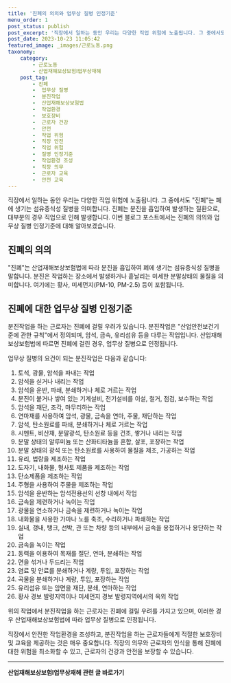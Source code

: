 ```yaml
---
title: '진폐의 의의와 업무상 질병 인정기준'
menu_order: 1
post_status: publish
post_excerpt: '직장에서 일하는 동안 우리는 다양한 직업 위험에 노출됩니다. 그 중에서도  진폐 는 폐에 생기는 섬유증식성 질병을 의미합니다. 진폐는 분진을 흡입하여 발생하는 질환으로, 대부분의 경우 직업으로 인해 발생합니다. 이번 블로그 포스트에서는 진폐의 의의와 업무상 질병 인정기준에 대해 알아보겠습니다.'
post_date: 2023-10-23 11:05:42
featured_image: _images/근로노동.png
taxonomy:
    category:
        - 근로노동
        - 산업재해보상보험Ⅰ업무상재해
    post_tag:
        - 진폐
        -  업무상 질병
        -  분진작업
        -  산업재해보상보험법
        -  작업환경
        -  보호장비
        -  근로자 건강
        -  안전
        -  작업 위험
        -  직장 안전
        -  직업 위험
        -  질병 인정기준
        -  작업환경 조성
        -  직장 의무
        -  근로자 교육
        -  안전 교육
---
```




직장에서 일하는 동안 우리는 다양한 직업 위험에 노출됩니다. 그 중에서도 "진폐"는 폐에 생기는 섬유증식성 질병을 의미합니다. 진폐는 분진을 흡입하여 발생하는 질환으로, 대부분의 경우 직업으로 인해 발생합니다. 이번 블로그 포스트에서는 진폐의 의의와 업무상 질병 인정기준에 대해 알아보겠습니다.

## 진폐의 의의

"진폐"는 산업재해보상보험법에 따라 분진을 흡입하여 폐에 생기는 섬유증식성 질병을 말합니다. 분진은 작업하는 장소에서 발생하거나 흩날리는 미세한 분말상태의 물질을 의미합니다. 여기에는 황사, 미세먼지(PM-10, PM-2.5) 등이 포함됩니다.

## 진폐에 대한 업무상 질병 인정기준

분진작업을 하는 근로자는 진폐에 걸릴 우려가 있습니다. 분진작업은 "산업안전보건기준에 관한 규칙"에서 정의되며, 암석, 금속, 유리섬유 등을 다루는 작업입니다. 산업재해보상보험법에 따르면 진폐에 걸린 경우, 업무상 질병으로 인정됩니다.

업무상 질병의 요건이 되는 분진작업은 다음과 같습니다:

1. 토석, 광물, 암석을 파내는 작업
2. 암석을 싣거나 내리는 작업
3. 암석을 운반, 파쇄, 분쇄하거나 체로 거르는 작업
4. 분진이 붙거나 쌓여 있는 기계설비, 전기설비를 이설, 철거, 점검, 보수하는 작업
5. 암석을 재단, 조각, 마무리하는 작업
6. 연마재를 사용하여 암석, 광물, 금속을 연마, 주물, 재단하는 작업
7. 암석, 탄소원료를 파쇄, 분쇄하거나 체로 거르는 작업
8. 시멘트, 비산재, 분말광석, 탄소원료 등을 건조, 쌓거나 내리는 작업
9. 분말 상태의 알루미늄 또는 산화티타늄을 혼합, 살포, 포장하는 작업
10. 분말 상태의 광석 또는 탄소원료를 사용하여 물질을 제조, 가공하는 작업
11. 유리, 법랑을 제조하는 작업
12. 도자기, 내화물, 형사토 제품을 제조하는 작업
13. 탄소제품을 제조하는 작업
14. 주형을 사용하여 주물을 제조하는 작업
15. 암석을 운반하는 암석전용선의 선창 내에서 작업
16. 금속을 제련하거나 녹이는 작업
17. 광물을 연소하거나 금속을 제련하거나 녹이는 작업
18. 내화물을 사용한 가마나 노를 축조, 수리하거나 파쇄하는 작업
19. 실내, 갱내, 탱크, 선박, 관 또는 차량 등의 내부에서 금속을 용접하거나 용단하는 작업
20. 금속을 녹이는 작업
21. 동력을 이용하여 목재를 절단, 연마, 분쇄하는 작업
22. 면을 섞거나 두드리는 작업
23. 염료 및 안료를 분쇄하거나 계량, 투입, 포장하는 작업
24. 곡물을 분쇄하거나 계량, 투입, 포장하는 작업
25. 유리섬유 또는 암면을 재단, 분쇄, 연마하는 작업
26. 황사 경보 발령지역이나 미세먼지 경보 발령지역에서의 옥외 작업

위의 작업에서 분진작업을 하는 근로자는 진폐에 걸릴 우려를 가지고 있으며, 이러한 경우 산업재해보상보험법에 따라 업무상 질병으로 인정됩니다.

직장에서 안전한 작업환경을 조성하고, 분진작업을 하는 근로자들에게 적절한 보호장비 및 교육을 제공하는 것은 매우 중요합니다. 직장의 의무와 근로자의 인식을 통해 진폐에 대한 위험을 최소화할 수 있고, 근로자의 건강과 안전을 보장할 수 있습니다.
<!-- wp:separator -->
<hr class="wp-block-separator has-alpha-channel-opacity"/>
<!-- /wp:separator -->

<!-- wp:group {"backgroundColor":"base","layout":{"type":"constrained"}} -->
<div class="wp-block-group has-base-background-color has-background"><!-- wp:paragraph {"align":"center","fontSize":"medium"} -->
<p class="has-text-align-center has-large-font-size"><strong>산업재해보상보험Ⅰ업무상재해 관련 글 바로가기</strong></p>
<!-- /wp:paragraph -->


<!-- wp:latest-posts
{"categories":[{"id":10860,"count":19,"description":"","link":"https://uknowlaw.com/category/%ec%82%b0%ec%97%85%ec%9e%ac%ed%95%b4%eb%b3%b4%ec%83%81%eb%b3%b4%ed%97%98%e2%85%b0%ec%97%85%eb%ac%b4%ec%83%81%ec%9e%ac%ed%95%b4/","name":"산업재해보상보험Ⅰ업무상재해","slug":"산업재해보상보험Ⅰ업무상재해","taxonomy":"category","parent":0,"meta":[],"_links":{"self":[{"href":"https://uknowlaw.com/wp-json/wp/v2/categories/10860"}],"collection":[{"href":"https://uknowlaw.com/wp-json/wp/v2/categories"}],"about":[{"href":"https://uknowlaw.com/wp-json/wp/v2/taxonomies/category"}],"wp:post_type":[{"href":"https://uknowlaw.com/wp-json/wp/v2/posts?categories=10860"}],"curies":[{"name":"wp","href":"https://api.w.org/{rel}","templated":true}]}}]} /--></div>
<!-- /wp:group -->